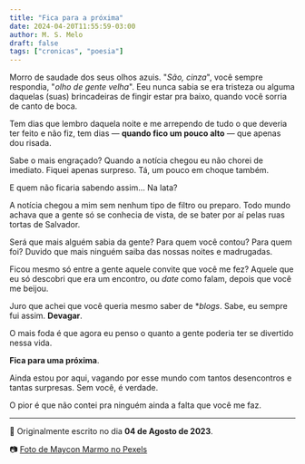 ```yaml
---
title: "Fica para a próxima"
date: 2024-04-20T11:55:59-03:00
author: M. S. Melo
draft: false
tags: ["cronicas", "poesia"]
---
```


Morro de saudade dos seus olhos azuis. 
"*São, cinza*", você sempre respondia, "*olho de gente velha*". 
Eeu nunca sabia se era tristeza ou alguma daquelas (suas) brincadeiras de fingir estar pra baixo, quando você sorria de canto de boca.

Tem dias que lembro daquela noite e me arrependo de tudo o que deveria ter feito e não fiz, tem dias — **quando fico um pouco alto** — que apenas dou risada.

Sabe o mais engraçado? Quando a notícia chegou eu não chorei de imediato. Fiquei apenas surpreso. 
Tá, um pouco em choque também.

E quem não ficaria sabendo assim… Na lata?

A notícia chegou a mim sem nenhum tipo de filtro ou preparo. 
Todo mundo achava que a gente só se conhecia de vista, de se bater por aí pelas ruas tortas de Salvador.

Será que mais alguém sabia da gente? 
Para quem você contou? 
Para quem foi? 
Duvido que mais ninguém saiba das nossas noites e madrugadas.

Ficou mesmo só entre a gente aquele convite que você me fez? 
Aquele que eu só descobri que era um encontro, ou *date* como falam, depois que você me beijou.

Juro que achei que você queria mesmo saber de **blogs*. 
Sabe, eu sempre fui assim. 
**Devagar**.

O mais foda é que agora eu penso o quanto a gente poderia ter se divertido nessa vida.

**Fica para uma próxima**.

Ainda estou por aqui, vagando por esse mundo com tantos desencontros e tantas surpresas. 
Sem você, é verdade.

O pior é que não contei pra ninguém ainda a falta que você me faz.

---
📆 Originalmente escrito no dia **04 de Agosto de 2023**.

📷 [Foto de Maycon Marmo no Pexels](https://www.pexels.com/photo/pensive-woman-pointing-index-finger-at-camera-4346014/)